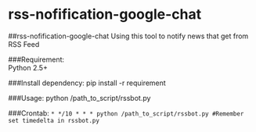 # rss-nofification-google-chat
##rss-nofification-google-chat
Using this tool to notify news that get from RSS Feed

###Requirement:  
Python 2.5+  

###Install dependency:
pip install -r requirement

###Usage:
python /path_to_script/rssbot.py

###Crontab:
`* */10 * * * python /path_to_script/rssbot.py #Remember set timedelta in rssbot.py`

